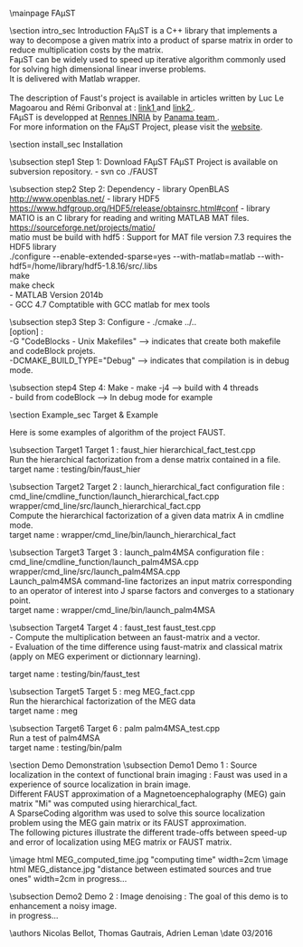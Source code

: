 \mainpage FAµST

\section intro_sec Introduction
FAµST is a C++ library that implements a way to decompose a given matrix into a product of sparse matrix in order to reduce multiplication costs by the matrix. <br>
FaµST can be widely used to speed up iterative algorithm commonly used for solving high dimensional linear inverse problems. <br>
It is delivered with Matlab wrapper. <br>
<br>
The description of Faust's project is available in articles written by Luc Le Magoarou and Rémi Gribonval at : <a href="https://hal.archives-ouvertes.fr/hal-01167948v1"> link1 </a> and <a href="https://hal.archives-ouvertes.fr/hal-01156478v1"> link2 </a>. <br>
FAµST is developped at <a href="http://www.inria.fr/en/centre/rennes"> Rennes INRIA</a> by <a href="https://team.inria.fr/panama/fr/">Panama team </a>. <br>
For more information on the FAµST Project, please visit the <a href="http://faust.gforge.inria.fr"> website</a>. <br> 

\section install_sec Installation

\subsection step1 Step 1: Download FAµST
FAµST Project is available on subversion repository. 
	- svn co ./FAUST  <br>

\subsection step2 Step 2:  Dependency 
	- library  OpenBLAS http://www.openblas.net/
	- library  HDF5 https://www.hdfgroup.org/HDF5/release/obtainsrc.html#conf
	- library  MATIO is an C library for reading and writing MATLAB MAT files. https://sourceforge.net/projects/matio/ <br>
		   matio must be build with hdf5 : Support for MAT file version 7.3 requires the HDF5 library <br>
		   ./configure --enable-extended-sparse=yes --with-matlab=matlab --with-hdf5=/home/library/hdf5-1.8.16/src/.libs <br>
		   make <br>
		   make check <br>
	- MATLAB   Version 2014b <br>
	- GCC 4.7  Comptatible with GCC matlab for mex tools <br>


\subsection step3 Step 3: Configure
	- ./cmake ../..  <br>
	[option] : <br>
		-G "CodeBlocks - Unix Makefiles"	-->	indicates that create both makefile and codeBlock projets. <br>
		-DCMAKE_BUILD_TYPE="Debug" 		-->	indicates that compilation is in debug mode.  <br>

\subsection step4 Step 4: Make
	- make -j4 		--> 	build with 4 threads <br>
 	- build from codeBlock 	--> 	In debug mode for example <br>

\section Example_sec Target & Example

Here is some examples of algorithm of the project FAUST. <br>

\subsection Target1 Target 1 : faust_hier
hierarchical_fact_test.cpp <br>
Run the hierarchical factorization from a dense matrix contained in a file. <br>
target name : testing/bin/faust_hier <br>

\subsection Target2 Target 2 : launch_hierarchical_fact
configuration file : cmd_line/cmdline_function/launch_hierarchical_fact.cpp <br>
wrapper/cmd_line/src/launch_hierarchical_fact.cpp <br>
Compute the hierarchical factorization of a given data matrix A in cmdline mode. <br>
target name : wrapper/cmd_line/bin/launch_hierarchical_fact <br>

\subsection Target3 Target 3 : launch_palm4MSA
configuration file : cmd_line/cmdline_function/launch_palm4MSA.cpp <br>
wrapper/cmd_line/src/launch_palm4MSA.cpp <br>
Launch_palm4MSA command-line factorizes an input matrix corresponding to an operator of interest into J sparse factors and converges to a stationary point. <br>
target name : wrapper/cmd_line/bin/launch_palm4MSA <br>

\subsection Target4 Target 4 : faust_test
faust_test.cpp <br>
	 - Compute the multiplication between an faust-matrix and a vector.  <br>
	 - Evaluation of the time difference using faust-matrix and classical matrix (apply on MEG experiment or dictionnary learning).  <br>

target name : testing/bin/faust_test <br>

\subsection Target5 Target 5 : meg
MEG_fact.cpp <br>
Run the hierarchical factorization of the MEG data <br>
target name : meg <br>

\subsection Target6 Target 6 : palm
palm4MSA_test.cpp <br>
Run a test of palm4MSA <br>
target name : testing/bin/palm <br>




\section Demo Demonstration
\subsection Demo1 Demo 1 : Source localization in the context of functional brain imaging :
Faust was used in a experience of source localization in brain image.<br>
Different FAUST approximation of a Magnetoencephalography (MEG) gain matrix "Mi" was computed using hierarchical_fact.<br>
A SparseCoding algorithm was used to solve this source localization problem using the MEG gain matrix or its FAUST approximation.<br>
The following pictures illustrate the different trade-offs between speed-up and error of localization using MEG matrix or FAUST matrix.<br>

\image html MEG_computed_time.jpg "computing time" width=2cm
\image html MEG_distance.jpg "distance between estimated sources and true ones" width=2cm
in progress...<br>

\subsection Demo2 Demo 2 : Image denoising :
The goal of this demo is to enhancement a noisy image.<br>
in progress...<br>


\authors Nicolas Bellot, Thomas Gautrais, Adrien Leman
\date 03/2016



